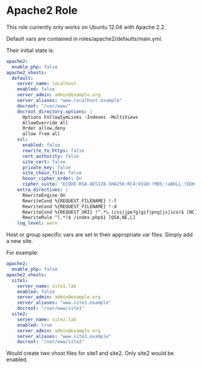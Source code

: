 # Apache2 Role
This role currently only works on Ubuntu 12.04 with Apache 2.2.

Default vars are contained in roles/apache2/defaults/main.yml.

Their initial state is:

```yaml
apache2:
  enable_php: false
apache2_vhosts:
  default:
    server_name: localhost
    enabled: false
    server_admin: admin@example.org
    server_aliases: "www.localhost.example"
    docroot: "/var/www/"
    docroot_directory_options: |
      Options FollowSymLinks -Indexes -MultiViews
      AllowOverride All
      Order allow,deny
      allow from all
    ssl:
      enabled: false
      rewrite_to_https: false
      cert_authority: false
      site_cert: false
      private_key: false
      site_chain_file: false
      honor_cipher_order: On
      cipher_suite: "ECDHE-RSA-AES128-SHA256:RC4:HIGH:!MD5:!aNULL:!EDH;"
    extra_directives: |
      RewriteEngine On 
      RewriteCond %{REQUEST_FILENAME} !-f 
      RewriteCond %{REQUEST_FILENAME} !-d 
      RewriteCond %{REQUEST_URI} !^.*\.(css|jpe?g|gif|png|js|ico)$ [NC] 
      RewriteRule ^(.*)$ /index.php$1 [QSA,NE,L]
    log_level: warn
```

Host or group specific vars are set in their appropriate var files. Simply add a new site.

For example:

```yaml
apache2:
  enable_php: false
apache2_vhosts:
  site1:
    server_name: site1.lab
    enabled: false
    server_admin: admin@example.org
    server_aliases: "www.site1.example"
    docroot: "/var/www/site1"
  site2:
    server_name: site2.lab
    enabled: true
    server_admin: admin@example.org
    server_aliases: "www.site2.example"
    docroot: "/var/www/site2"
```

Would create two vhost files for site1 and site2. Only site2 would be enabled.